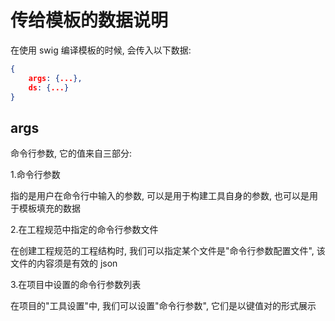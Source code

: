 # 传给模板的数据说明
在使用 swig 编译模板的时候, 会传入以下数据:

```json
{
    args: {...},
    ds: {...}
}
```

## args
命令行参数, 它的值来自三部分:

1.命令行参数

指的是用户在命令行中输入的参数, 可以是用于构建工具自身的参数, 也可以是用于模板填充的数据

2.在工程规范中指定的命令行参数文件

在创建工程规范的工程结构时, 我们可以指定某个文件是"命令行参数配置文件", 该文件的内容须是有效的 json

3.在项目中设置的命令行参数列表

在项目的"工具设置"中, 我们可以设置"命令行参数", 它们是以键值对的形式展示



